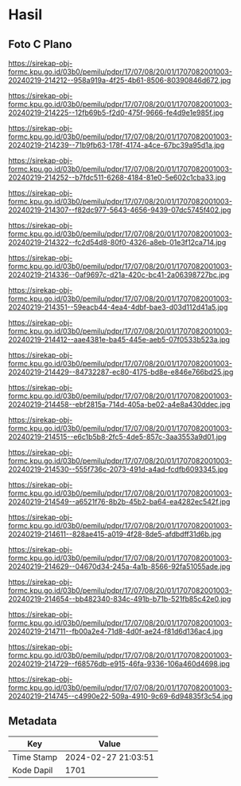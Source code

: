 # Hasil

## Foto C Plano

https://sirekap-obj-formc.kpu.go.id/03b0/pemilu/pdpr/17/07/08/20/01/1707082001003-20240219-214212--958a919a-4f25-4b61-8506-80390846d672.jpg

https://sirekap-obj-formc.kpu.go.id/03b0/pemilu/pdpr/17/07/08/20/01/1707082001003-20240219-214225--12fb69b5-f2d0-475f-9666-fe4d9e1e985f.jpg

https://sirekap-obj-formc.kpu.go.id/03b0/pemilu/pdpr/17/07/08/20/01/1707082001003-20240219-214239--71b9fb63-178f-4174-a4ce-67bc39a95d1a.jpg

https://sirekap-obj-formc.kpu.go.id/03b0/pemilu/pdpr/17/07/08/20/01/1707082001003-20240219-214252--b7fdc511-6268-4184-81e0-5e602c1cba33.jpg

https://sirekap-obj-formc.kpu.go.id/03b0/pemilu/pdpr/17/07/08/20/01/1707082001003-20240219-214307--f82dc977-5643-4656-9439-07dc5745f402.jpg

https://sirekap-obj-formc.kpu.go.id/03b0/pemilu/pdpr/17/07/08/20/01/1707082001003-20240219-214322--fc2d54d8-80f0-4326-a8eb-01e3f12ca714.jpg

https://sirekap-obj-formc.kpu.go.id/03b0/pemilu/pdpr/17/07/08/20/01/1707082001003-20240219-214336--0af9697c-d21a-420c-bc41-2a06398727bc.jpg

https://sirekap-obj-formc.kpu.go.id/03b0/pemilu/pdpr/17/07/08/20/01/1707082001003-20240219-214351--59eacb44-4ea4-4dbf-bae3-d03d112d41a5.jpg

https://sirekap-obj-formc.kpu.go.id/03b0/pemilu/pdpr/17/07/08/20/01/1707082001003-20240219-214412--aae4381e-ba45-445e-aeb5-07f0533b523a.jpg

https://sirekap-obj-formc.kpu.go.id/03b0/pemilu/pdpr/17/07/08/20/01/1707082001003-20240219-214429--84732287-ec80-4175-bd8e-e846e766bd25.jpg

https://sirekap-obj-formc.kpu.go.id/03b0/pemilu/pdpr/17/07/08/20/01/1707082001003-20240219-214458--ebf2815a-714d-405a-be02-a4e8a430ddec.jpg

https://sirekap-obj-formc.kpu.go.id/03b0/pemilu/pdpr/17/07/08/20/01/1707082001003-20240219-214515--e6c1b5b8-2fc5-4de5-857c-3aa3553a9d01.jpg

https://sirekap-obj-formc.kpu.go.id/03b0/pemilu/pdpr/17/07/08/20/01/1707082001003-20240219-214530--555f736c-2073-491d-a4ad-fcdfb6093345.jpg

https://sirekap-obj-formc.kpu.go.id/03b0/pemilu/pdpr/17/07/08/20/01/1707082001003-20240219-214549--a6521f76-8b2b-45b2-ba64-ea4282ec542f.jpg

https://sirekap-obj-formc.kpu.go.id/03b0/pemilu/pdpr/17/07/08/20/01/1707082001003-20240219-214611--828ae415-a019-4f28-8de5-afdbdff31d6b.jpg

https://sirekap-obj-formc.kpu.go.id/03b0/pemilu/pdpr/17/07/08/20/01/1707082001003-20240219-214629--04670d34-245a-4a1b-8566-92fa51055ade.jpg

https://sirekap-obj-formc.kpu.go.id/03b0/pemilu/pdpr/17/07/08/20/01/1707082001003-20240219-214654--bb482340-834c-491b-b71b-521fb85c42e0.jpg

https://sirekap-obj-formc.kpu.go.id/03b0/pemilu/pdpr/17/07/08/20/01/1707082001003-20240219-214711--fb00a2e4-71d8-4d0f-ae24-f81d6d136ac4.jpg

https://sirekap-obj-formc.kpu.go.id/03b0/pemilu/pdpr/17/07/08/20/01/1707082001003-20240219-214729--f68576db-e915-46fa-9336-106a460d4698.jpg

https://sirekap-obj-formc.kpu.go.id/03b0/pemilu/pdpr/17/07/08/20/01/1707082001003-20240219-214745--c4990e22-509a-4910-9c69-6d94835f3c54.jpg


## Metadata

| Key        | Value               |
| ---------- | ------------------- |
| Time Stamp | 2024-02-27 21:03:51 |
| Kode Dapil | 1701                |



